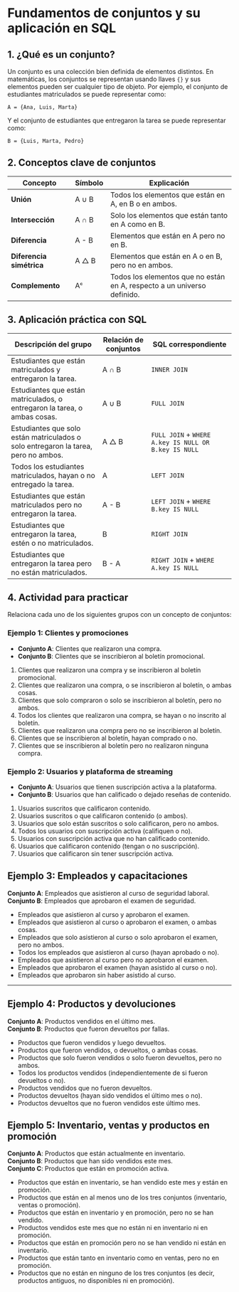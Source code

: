 # Fundamentos de conjuntos y su aplicación en SQL

## 1. ¿Qué es un conjunto?

Un conjunto es una colección bien definida de elementos distintos. En matemáticas, los conjuntos se representan usando llaves `{}` y sus elementos pueden ser cualquier tipo de objeto. Por ejemplo, el conjunto de estudiantes matriculados se puede representar como:

```
A = {Ana, Luis, Marta}
```

Y el conjunto de estudiantes que entregaron la tarea se puede representar como:

```
B = {Luis, Marta, Pedro}
```

## 2. Conceptos clave de conjuntos

| Concepto              | Símbolo | Explicación                                                                 |
|-----------------------|---------|------------------------------------------------------------------------------|
| **Unión**             | A ∪ B   | Todos los elementos que están en A, en B o en ambos.                        |
| **Intersección**      | A ∩ B   | Solo los elementos que están tanto en A como en B.                          |
| **Diferencia**        | A - B   | Elementos que están en A pero no en B.                                      |
| **Diferencia simétrica** | A △ B   | Elementos que están en A o en B, pero no en ambos.                         |
| **Complemento**       | Aᶜ      | Todos los elementos que no están en A, respecto a un universo definido.    |

## 3. Aplicación práctica con SQL

| Descripción del grupo                                                                  | Relación de conjuntos | SQL correspondiente |
|-----------------------------------------------------------------------------------------|------------------------|---------------------|
| Estudiantes que están matriculados y entregaron la tarea.                              | A ∩ B                 | `INNER JOIN`        |
| Estudiantes que están matriculados, o entregaron la tarea, o ambas cosas.              | A ∪ B                 | `FULL JOIN`         |
| Estudiantes que solo están matriculados o solo entregaron la tarea, pero no ambos.     | A △ B                 | `FULL JOIN` + `WHERE A.key IS NULL OR B.key IS NULL` |
| Todos los estudiantes matriculados, hayan o no entregado la tarea.                     | A                     | `LEFT JOIN`         |
| Estudiantes que están matriculados pero no entregaron la tarea.                        | A - B                 | `LEFT JOIN` + `WHERE B.key IS NULL` |
| Estudiantes que entregaron la tarea, estén o no matriculados.                          | B                     | `RIGHT JOIN`        |
| Estudiantes que entregaron la tarea pero no están matriculados.                        | B - A                 | `RIGHT JOIN` + `WHERE A.key IS NULL` |

## 4. Actividad para practicar

Relaciona cada uno de los siguientes grupos con un concepto de conjuntos:


### Ejemplo 1: Clientes y promociones
- **Conjunto A**: Clientes que realizaron una compra.
- **Conjunto B**: Clientes que se inscribieron al boletín promocional.

1. Clientes que realizaron una compra y se inscribieron al boletín promocional.  
2. Clientes que realizaron una compra, o se inscribieron al boletín, o ambas cosas.  
3. Clientes que solo compraron o solo se inscribieron al boletín, pero no ambos.  
4. Todos los clientes que realizaron una compra, se hayan o no inscrito al boletín.  
5. Clientes que realizaron una compra pero no se inscribieron al boletín.  
6. Clientes que se inscribieron al boletín, hayan comprado o no.  
7. Clientes que se inscribieron al boletín pero no realizaron ninguna compra.

### Ejemplo 2: Usuarios y plataforma de streaming
- **Conjunto A**: Usuarios que tienen suscripción activa a la plataforma.
- **Conjunto B**: Usuarios que han calificado o dejado reseñas de contenido.

1. Usuarios suscritos que calificaron contenido.  
2. Usuarios suscritos o que calificaron contenido (o ambos).  
3. Usuarios que solo están suscritos o solo calificaron, pero no ambos.  
4. Todos los usuarios con suscripción activa (califiquen o no).  
5. Usuarios con suscripción activa que no han calificado contenido.  
6. Usuarios que calificaron contenido (tengan o no suscripción).  
7. Usuarios que calificaron sin tener suscripción activa.


## Ejemplo 3: Empleados y capacitaciones
**Conjunto A**: Empleados que asistieron al curso de seguridad laboral.  
**Conjunto B**: Empleados que aprobaron el examen de seguridad.

- Empleados que asistieron al curso y aprobaron el examen.
- Empleados que asistieron al curso o aprobaron el examen, o ambas cosas.
- Empleados que solo asistieron al curso o solo aprobaron el examen, pero no ambos.
- Todos los empleados que asistieron al curso (hayan aprobado o no).
- Empleados que asistieron al curso pero no aprobaron el examen.
- Empleados que aprobaron el examen (hayan asistido al curso o no).
- Empleados que aprobaron sin haber asistido al curso.

---

## Ejemplo 4: Productos y devoluciones
**Conjunto A**: Productos vendidos en el último mes.  
**Conjunto B**: Productos que fueron devueltos por fallas.

- Productos que fueron vendidos y luego devueltos.
- Productos que fueron vendidos, o devueltos, o ambas cosas.
- Productos que solo fueron vendidos o solo fueron devueltos, pero no ambos.
- Todos los productos vendidos (independientemente de si fueron devueltos o no).
- Productos vendidos que no fueron devueltos.
- Productos devueltos (hayan sido vendidos el último mes o no).
- Productos devueltos que no fueron vendidos este último mes.

## Ejemplo 5: Inventario, ventas y productos en promoción

**Conjunto A**: Productos que están actualmente en inventario.  
**Conjunto B**: Productos que han sido vendidos este mes.  
**Conjunto C**: Productos que están en promoción activa.

- Productos que están en inventario, se han vendido este mes y están en promoción.
- Productos que están en al menos uno de los tres conjuntos (inventario, ventas o promoción).
- Productos que están en inventario y en promoción, pero no se han vendido.
- Productos vendidos este mes que no están ni en inventario ni en promoción.
- Productos que están en promoción pero no se han vendido ni están en inventario.
- Productos que están tanto en inventario como en ventas, pero no en promoción.
- Productos que no están en ninguno de los tres conjuntos (es decir, productos antiguos, no disponibles ni en promoción).